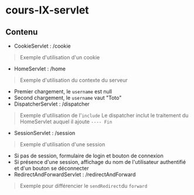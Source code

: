 # cours-IX-servlet
## Contenu
* CookieServlet : /cookie
> Exemple d'utilisation d'un cookie
* HomeServlet   : /home
> Exemple d'utilisation du contexte du serveur
  * Premier chargement, le ``username`` est null
  * Second chargement, le ``username`` vaut "Toto"
* DispatcherServlet : /dispatcher
> Exemple d'utilisation de l'`include`
> Le dispatcher inclut le traitement du HomeServlet auquel il ajoute ```---- Fin```
* SessionServlet : /session
> Exemple d'utilisation d'une session
  * Si pas de session, formulaire de login et bouton de connexion
  * Si présence d'une session, affichage du nom de l'utilisateur authentifié et d'un bouton se déconnecter
* RedirectAndForwardServlet : /redirectAndForward
> Exemple pour différencier le `sendRedirect`du `forward`
  
